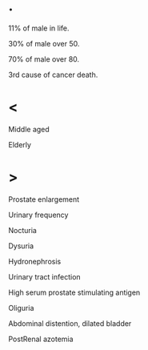 # .

11% of male in life.

30% of male over 50.

70% of male over 80.

3rd cause of cancer death.

# <

Middle aged

Elderly

# >

Prostate enlargement

Urinary frequency

Nocturia

Dysuria

Hydronephrosis

Urinary tract infection

High serum prostate stimulating antigen

Oliguria

Abdominal distention, dilated bladder

PostRenal azotemia
